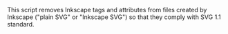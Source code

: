 This script removes Inkscape tags and attributes from files created by Inkscape ("plain SVG" or "Inkscape SVG") so that they comply with SVG 1.1 standard.
